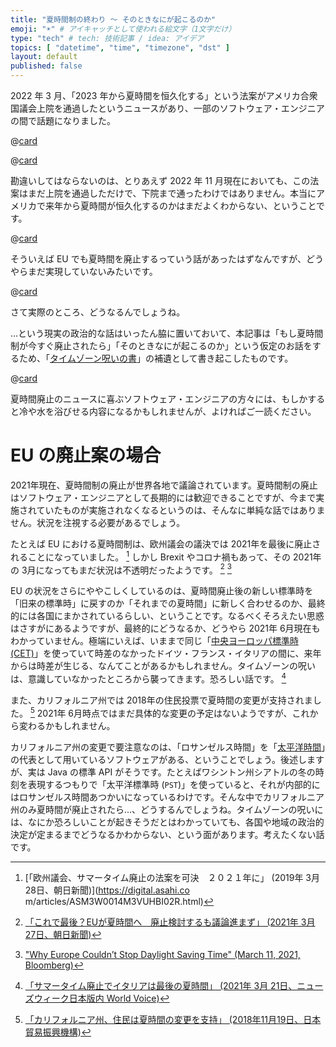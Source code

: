 ```yaml
---
title: "夏時間制の終わり 〜 そのときなにが起こるのか"
emoji: "☀️" # アイキャッチとして使われる絵文字（1文字だけ）
type: "tech" # tech: 技術記事 / idea: アイデア
topics: [ "datetime", "time", "timezone", "dst" ]
layout: default
published: false
---
```


2022 年 3 月、「2023 年から夏時間を恒久化する」という法案がアメリカ合衆国議会上院を通過したというニュースがあり、一部のソフトウェア・エンジニアの間で話題になりました。

@[card](https://jp.reuters.com/article/usa-senate-daylight-idJPKCN2LD0ET)

@[card](https://www.reuters.com/world/us/us-senate-approves-bill-that-would-make-daylight-savings-time-permanent-2023-2022-03-15/)

勘違いしてはならないのは、とりあえず 2022 年 11 月現在においても、この法案はまだ上院を通過しただけで、下院まで通ったわけではありません。本当にアメリカで来年から夏時間が恒久化するのかはまだよくわからない、ということです。

@[card](https://thehill.com/homenews/house/3571007-permanent-daylight-saving-time-hits-brick-wall-in-house/)

そういえば EU でも夏時間を廃止するっていう話があったはずなんですが、どうやらまだ実現していないみたいです。

@[card](https://www.bloomberg.com/news/articles/2021-03-11/will-daylight-saving-time-ever-end)

さて実際のところ、どうなるんでしょうね。

…という現実の政治的な話はいったん脇に置いておいて、本記事は「もし夏時間制が今すぐ廃止されたら」「そのときなにが起こるのか」という仮定のお話をするため、「[タイムゾーン呪いの書](./curse-of-timezones-common-ja)」の補遺として書き起こしたものです。

@[card](https://zenn.dev/dmikurube/articles/curse-of-timezones-common-ja)

夏時間廃止のニュースに喜ぶソフトウェア・エンジニアの方々には、もしかすると冷や水を浴びせる内容になるかもしれませんが、よければご一読ください。

EU の廃止案の場合
==================

2021年現在、夏時間制の廃止が世界各地で議論されています。夏時間制の廃止はソフトウェア・エンジニアとして長期的には歓迎できることですが、今まで実施されていたものが実施されなくなるというのは、そんなに単純な話ではありません。状況を注視する必要があるでしょう。

たとえば EU における夏時間制は、欧州議会の議決では 2021年を最後に廃止されることになっていました。 [^eu-summer-time-2019] しかし Brexit やコロナ禍もあって、その 2021年の 3月になってもまだ状況は不透明だったようです。 [^eu-summer-time-2021-asahi] [^eu-summer-time-2021-bloomberg]

[^eu-summer-time-2019]: [「欧州議会、サマータイム廃止の法案を可決　２０２１年に」 (2019年 3月 28日、朝日新聞)](https://digital.asahi.co
m/articles/ASM3W0014M3VUHBI02R.html)
[^eu-summer-time-2021-asahi]: [「これで最後？EUが夏時間へ　廃止検討するも議論進まず」 (2021年 3月 27日、朝日新聞)](https://digital.asahi.com/articles/ASP3W4HWJP3VUHBI04L.html)
[^eu-summer-time-2021-bloomberg]: ["Why Europe Couldn’t Stop Daylight Saving Time" (March 11, 2021, Bloomberg)](https://www.bloomberg.com/news/articles/2021-03-11/will-daylight-saving-time-ever-end)

EU の状況をさらにややこしくしているのは、夏時間廃止後の新しい標準時を「旧来の標準時」に戻すのか「それまでの夏時間」に新しく合わせるのか、最終的には各国にまかされているらしい、ということです。なるべくそろえたい思惑はさすがにあるようですが、最終的にどうなるか、どうやら 2021年 6月現在もわかっていません。極端にいえば、いままで同じ「[中央ヨーロッパ標準時 (CET)](https://ja.wikipedia.org/wiki/%E4%B8%AD%E5%A4%AE%E3%83%A8%E3%83%BC%E3%83%AD%E3%83%83%E3%83%91%E6%99%82%E9%96%93)」を使っていて時差のなかったドイツ・フランス・イタリアの間に、来年からは時差が生じる、なんてことがあるかもしれません。タイムゾーンの呪いは、意識していなかったところから襲ってきます。恐ろしい話です。 [^italy-2021]

[^italy-2021]: [「サマータイム廃止でイタリアは最後の夏時間」 (2021年 3月 21日、ニューズウィーク日本版内 World Voice)](https://www.newsweekjapan.jp/worldvoice/vismoglie/2021/03/post-23.php)

また、カリフォルニア州では 2018年の住民投票で夏時間の変更が支持されました。 [^california-proposition-7] 2021年 6月時点ではまだ具体的な変更の予定はないようですが、これから変わるかもしれません。

[^california-proposition-7]: [「カリフォルニア州、住民は夏時間の変更を支持」 (2018年11月19日、日本貿易振興機構)](https://www.jetro.go.jp/biznews/2018/11/f4ab9860d030abf0.html)

カリフォルニア州の変更で要注意なのは、「ロサンゼルス時間」を「[太平洋時間](https://ja.wikipedia.org/wiki/%E5%A4%AA%E5%B9%B3%E6%B4%8B%E6%99%82%E9%96%93)」の代表として用いているソフトウェアがある、ということでしょう。後述しますが、実は Java の標準 API がそうです。たとえばワシントン州シアトルの冬の時刻を表現するつもりで「太平洋標準時 (`PST`)」を使っていると、それが内部的にはロサンゼルス時間あつかいになっているわけです。そんな中でカリフォルニア州のみ夏時間が廃止されたら…、どうするんでしょうね。タイムゾーンの呪いには、なにか恐ろしいことが起きそうだとはわかっていても、各国や地域の政治的決定が定まるまでどうなるかわからない、という面があります。考えたくない話です。
